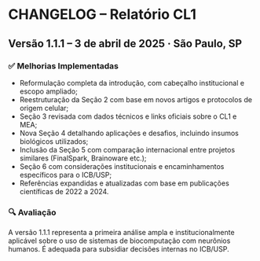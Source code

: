 # CHANGELOG – Relatório CL1

## Versão 1.1.1 – 3 de abril de 2025 · São Paulo, SP

### ✅ Melhorias Implementadas
- Reformulação completa da introdução, com cabeçalho institucional e escopo ampliado;
- Reestruturação da Seção 2 com base em novos artigos e protocolos de origem celular;
- Seção 3 revisada com dados técnicos e links oficiais sobre o CL1 e MEA;
- Nova Seção 4 detalhando aplicações e desafios, incluindo insumos biológicos utilizados;
- Inclusão da Seção 5 com comparação internacional entre projetos similares (FinalSpark, Brainoware etc.);
- Seção 6 com considerações institucionais e encaminhamentos específicos para o ICB/USP;
- Referências expandidas e atualizadas com base em publicações científicas de 2022 a 2024.

### 🔍 Avaliação
A versão 1.1.1 representa a primeira análise ampla e institucionalmente aplicável sobre o uso de sistemas de biocomputação com neurônios humanos. É adequada para subsidiar decisões internas no ICB/USP.

